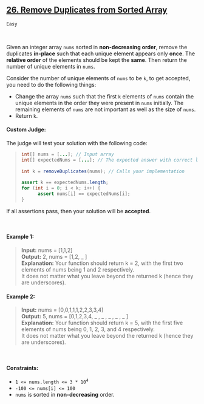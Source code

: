 ## [26. Remove Duplicates from Sorted Array](https://leetcode.com/problems/remove-duplicates-from-sorted-array/)

<code>Easy</code>

<br>

Given an integer array <code>nums</code> sorted in __non-decreasing order__, remove the duplicates __in-place__ such that each unique element 
appears only __once__. The __relative order__ of the elements should be kept the __same__. Then return the number of unique 
elements in <code>nums</code>.

Consider the number of unique elements of <code>nums</code> to be <code>k</code>, to get accepted, you need to do the following things:

- Change the array <code>nums</code> such that the first <code>k</code> elements of <code>nums</code> contain the unique elements
in the order they were present in <code>nums</code> initially. The remaining elements of <code>nums</code> are not important as
well as the size of <code>nums</code>.
- Return <code>k</code>.

#### Custom Judge:

The judge will test your solution with the following code:  

> ```java
> int[] nums = [...]; // Input array  
> int[] expectedNums = [...]; // The expected answer with correct length  
>  
> int k = removeDuplicates(nums); // Calls your implementation  
>  
> assert k == expectedNums.length;  
> for (int i = 0; i < k; i++) {  
>       assert nums[i] == expectedNums[i];  
> }
> ```

If all assertions pass, then your solution will be __accepted__.

<br>

#### Example 1:

> __Input:__ nums = [1,1,2]  
> __Output:__ 2, nums = [1,2, _ ]  
> __Explanation:__ Your function should return k = 2, with the first two elements of nums being 1 and 2 respectively.  
> It does not matter what you leave beyond the returned k (hence they are underscores). 

#### Example 2:

> __Input:__ nums = [0,0,1,1,1,2,2,3,3,4]  
> __Output:__ 5, nums = [0,1,2,3,4, _ , _ , _ , _ , _ ]  
> __Explanation:__ Your function should return k = 5, with the first five elements of nums being 0, 1, 2, 3, and 4 respectively.  
> It does not matter what you leave beyond the returned k (hence they are underscores). 

<br>

#### Constraints:

- <code>1 <= nums.length <= 3 * 10<sup>4</sup></code>
- <code>-100 <= nums[i] <= 100</code>
- <code>nums</code> is sorted in __non-decreasing__ order.
